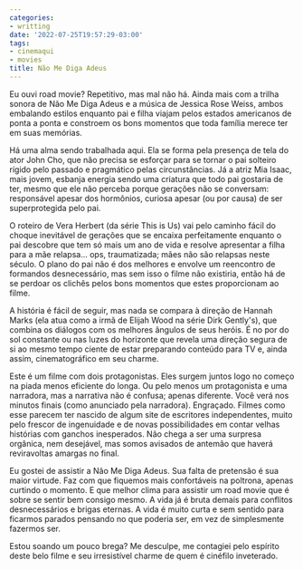 ```yaml
---
categories:
- writting
date: '2022-07-25T19:57:29-03:00'
tags:
- cinemaqui
- movies
title: Não Me Diga Adeus
---
```


Eu ouvi road movie? Repetitivo, mas mal não há. Ainda mais com a trilha sonora de Não Me Diga Adeus e a música de Jessica Rose Weiss, ambos embalando estilos enquanto pai e filha viajam pelos estados americanos de ponta a ponta e constroem os bons momentos que toda família merece ter em suas memórias.

Há uma alma sendo trabalhada aqui. Ela se forma pela presença de tela do ator John Cho, que não precisa se esforçar para se tornar o pai solteiro rígido pelo passado e pragmático pelas circunstâncias. Já a atriz Mia Isaac, mais jovem, esbanja energia sendo uma criatura que todo pai gostaria de ter, mesmo que ele não perceba porque gerações não se conversam: responsável apesar dos hormônios, curiosa apesar (ou por causa) de ser superprotegida pelo pai.

O roteiro de Vera Herbert (da série This is Us) vai pelo caminho fácil do choque inevitável de gerações que se encaixa perfeitamente enquanto o pai descobre que tem só mais um ano de vida e resolve apresentar a filha para a mãe relapsa... ops, traumatizada; mães não são relapsas neste século. O plano do pai não é dos melhores e envolve um reencontro de formandos desnecessário, mas sem isso o filme não existiria, então há de se perdoar os clichês pelos bons momentos que estes proporcionam ao filme.

A história é fácil de seguir, mas nada se compara à direção de Hannah Marks (ela atua como a irmã de Elijah Wood na série Dirk Gently's), que combina os diálogos com os melhores ângulos de seus heróis. É no por do sol constante ou nas luzes do horizonte que revela uma direção segura de si ao mesmo tempo ciente de estar preparando conteúdo para TV e, ainda assim, cinematográfico em seu charme.

Este é um filme com dois protagonistas. Eles surgem juntos logo no começo na piada menos eficiente do longa. Ou pelo menos um protagonista e uma narradora, mas a narrativa não é confusa; apenas diferente. Você verá nos minutos finais (como anunciado pela narradora). Engraçado. Filmes como esse parecem ter nascido de algum site de escritores independentes, muito pelo frescor de ingenuidade e de novas possibilidades em contar velhas histórias com ganchos inesperados. Não chega a ser uma surpresa orgânica, nem desejável, mas somos avisados de antemão que haverá reviravoltas amargas no final.

Eu gostei de assistir a Não Me Diga Adeus. Sua falta de pretensão é sua maior virtude. Faz com que fiquemos mais confortáveis na poltrona, apenas curtindo o momento. E que melhor clima para assistir um road movie que é sobre se sentir bem consigo mesmo. A vida já é bruta demais para conflitos desnecessários e brigas eternas. A vida é muito curta e sem sentido para ficarmos parados pensando no que poderia ser, em vez de simplesmente fazermos ser.

Estou soando um pouco brega? Me desculpe, me contagiei pelo espírito deste belo filme e seu irresistível charme de quem é cinéfilo inveterado.


